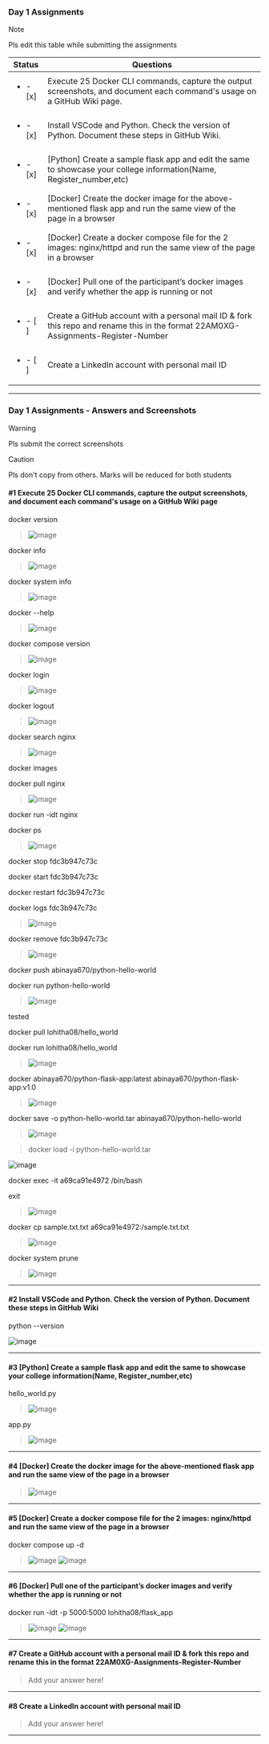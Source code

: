### Day 1 Assignments

> [!NOTE]
> Pls edit this table while submitting the assignments

| Status         | Questions     | 
|----------------|---------------|
| <ul><li>- [x] </li></ul> | Execute 25 Docker CLI commands, capture the output screenshots, and document each command's usage on a GitHub Wiki page. |
| <ul><li>- [x] </li></ul> | Install VSCode and Python. Check the version of Python. Document these steps in GitHub Wiki. |
| <ul><li>- [x] </li></ul> | [Python] Create a sample flask app and edit the same to showcase your college information(Name, Register_number,etc) |
| <ul><li>- [x] </li></ul> | [Docker] Create the docker image for the above-mentioned flask app and run the same view of the page in a browser |
| <ul><li>- [x] </li></ul> | [Docker] Create a docker compose file for the 2 images: nginx/httpd and run the same view of the page in a browser |
| <ul><li>- [x] </li></ul> | [Docker] Pull one of the participant’s docker images and verify whether the app is running or not  |
| <ul><li>- [ ] </li></ul> | Create a GitHub account with a personal mail ID & fork this repo and rename this in the format 22AM0XG-Assignments-Register-Number  |
| <ul><li>- [ ] </li></ul> | Create a LinkedIn account with personal mail ID  |

***

### Day 1 Assignments - Answers and Screenshots

> [!WARNING]
> Pls submit the correct screenshots

> [!CAUTION]
> Pls don't copy from others. Marks will be reduced for both students

#### #1 Execute 25 Docker CLI commands, capture the output screenshots, and document each command's usage on a GitHub Wiki page
docker version

> ![image](https://github.com/user-attachments/assets/5f9909e4-14ed-4678-9a6e-d3e980a6777b)

docker info

> ![image](https://github.com/user-attachments/assets/074a54b7-26b3-4965-8f63-7599a7b44e57)

docker system info

> ![image](https://github.com/user-attachments/assets/b5dacbba-2227-49cb-8b59-44d2de13b90c)

docker --help

> ![image](https://github.com/user-attachments/assets/750a4c11-3e47-4c5e-a2ed-36fb6b3f0620)

docker compose version

> ![image](https://github.com/user-attachments/assets/1b1c6ce3-e6e4-4407-9e40-d3e38d5d3c2f)

docker login

> ![image](https://github.com/user-attachments/assets/8e70c263-beaa-441d-95b8-f7647e2f404e)

docker logout

> ![image](https://github.com/user-attachments/assets/f88ef4fe-e9d8-49c8-b595-0cb5c22d023c)

docker search nginx

> ![image](https://github.com/user-attachments/assets/8c816c6c-b438-4c3f-918b-7988705e23f1)

docker images

docker pull nginx

> ![image](https://github.com/user-attachments/assets/9ed6017b-cac2-4e30-a0bd-923e81eff5e6)

docker run -idt nginx

docker ps

> ![image](https://github.com/user-attachments/assets/534c0c1f-98b9-4b8e-9c9b-1b0498c40e8e)

docker stop fdc3b947c73c

docker start fdc3b947c73c

docker restart fdc3b947c73c

docker logs fdc3b947c73c

> ![image](https://github.com/user-attachments/assets/9223669e-2b50-4a8a-a307-6bd0b0023288)

docker remove fdc3b947c73c

> ![image](https://github.com/user-attachments/assets/cddd8137-e772-4677-8116-374c70ceb74b)

docker push abinaya670/python-hello-world

docker run python-hello-world

> ![image](https://github.com/user-attachments/assets/2b8198fc-d5fe-48e1-8a91-37369cc55adb)

tested

docker pull lohitha08/hello_world

docker run lohitha08/hello_world

> ![image](https://github.com/user-attachments/assets/fc01e4a8-214a-4c17-a26c-e743074bd9b0)

docker abinaya670/python-flask-app:latest abinaya670/python-flask-app:v1.0

> ![image](https://github.com/user-attachments/assets/2dbea305-1435-4c26-aca2-caccca25e02d)

docker save -o python-hello-world.tar abinaya670/python-hello-world

> ![image](https://github.com/user-attachments/assets/af4e4ff4-6ac5-47d8-bdb8-4fd0fdd6a9d5)

> docker load -i python-hello-world.tar

![image](https://github.com/user-attachments/assets/127d3523-e5a7-4440-ac72-f29faf9b803f)

docker exec -it a69ca91e4972 /bin/bash

exit

> ![image](https://github.com/user-attachments/assets/aff6378b-e8ac-4771-af47-c2e4b16d2b08)

docker cp sample.txt.txt a69ca91e4972:/sample.txt.txt

> ![image](https://github.com/user-attachments/assets/763925c2-057a-4b84-a23a-6e0dd0b475d5)

docker system prune

> ![image](https://github.com/user-attachments/assets/65cc22ef-a9c2-4209-8af9-4d69da1764a3)






***

#### #2 Install VSCode and Python. Check the version of Python. Document these steps in GitHub Wiki
python --version

![image](https://github.com/user-attachments/assets/573d0086-7198-4355-9c50-532bda6ce7f1)



***

#### #3 [Python] Create a sample flask app and edit the same to showcase your college information(Name, Register_number,etc)

hello_world.py

> ![image](https://github.com/user-attachments/assets/acf64ceb-0ab7-44d4-8ec5-00bad964b6e2)

app.py
> ![image](https://github.com/user-attachments/assets/9ee0505a-551e-42c8-a546-e38e06adc6b5)



***

#### #4 [Docker] Create the docker image for the above-mentioned flask app and run the same view of the page in a browser
> ![image](https://github.com/user-attachments/assets/6b3c4a61-e102-461a-a3b9-c2987eea03c8)



***

#### #5 [Docker] Create a docker compose file for the 2 images: nginx/httpd and run the same view of the page in a browser
docker compose up -d
>![image](https://github.com/user-attachments/assets/200d6600-b388-432c-9c5a-4a9d78876e3b)
>![image](https://github.com/user-attachments/assets/201c9148-60e3-42b1-96b4-5a7688803a3b)



***

#### #6 [Docker] Pull one of the participant’s docker images and verify whether the app is running or not
docker run -idt -p 5000:5000 lohitha08/flask_app
>![image](https://github.com/user-attachments/assets/c68cce07-c9d8-450e-a486-5e82b1b0fa14)
>![image](https://github.com/user-attachments/assets/a3d85dcd-9347-4f5a-8ab4-e4cdd8fd8586)



***

#### #7 Create a GitHub account with a personal mail ID & fork this repo and rename this in the format 22AM0XG-Assignments-Register-Number
> Add your answer here!

***

#### #8 Create a LinkedIn account with personal mail ID
> Add your answer here!

***
